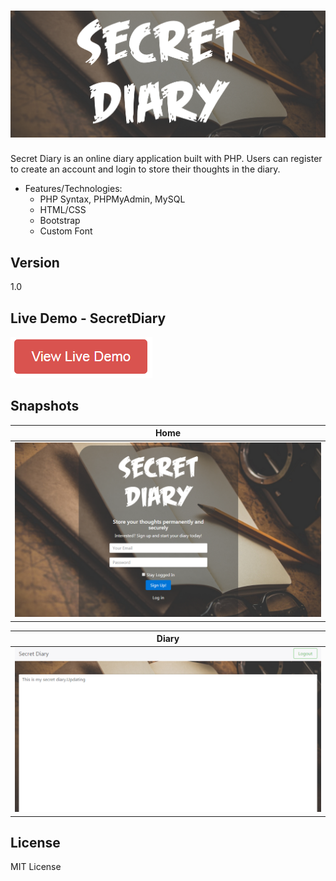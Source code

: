 # ![alt tag](https://github.com/Jyotsna-Singh/PHP-SecretDiary/blob/master/img/logo.PNG)

Secret Diary is an online diary application built with PHP. Users can register to create an account and login to store their thoughts in the diary.

* Features/Technologies: 
  * PHP Syntax, PHPMyAdmin, MySQL
  * HTML/CSS
  * Bootstrap
  * Custom Font
  

## Version
1.0

## Live Demo - SecretDiary
 [![alt tag](https://github.com/Jyotsna-Singh/SearchVidz-YoutubeAPI/blob/master/img/red-button.PNG)](http://jyotsnasingh.com/projects/php/SecretDiary/)

## Snapshots
  
 **Home** | 
--- |
 ![alt text](https://github.com/Jyotsna-Singh/PHP-SecretDiary/blob/master/img/home.PNG)   |
 
 **Diary** | 
--- |
 ![alt text](https://github.com/Jyotsna-Singh/PHP-SecretDiary/blob/master/img/diary.PNG)   |
  

## License
MIT License
